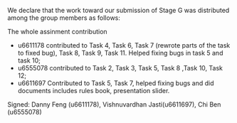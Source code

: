 We declare that the work toward our submission of Stage G was distributed among the group members as follows:

The whole assinment contribution
* u6611178 contributed to Task 4, Task 6, Task 7 (rewrote parts of the task to fixed bug), Task 8, Task 9, Task 11. Helped fixing bugs in task 5 and task 10;
* u6555078 contributed to Task 2, Task 3, Task 5, Task 8 ,Task 10, Task 12;
* u6611697 Contributed to Task 5, Task 7, helped fixing bugs and did documents includes rules book, presentation slider.

Signed: Danny Feng (u6611178), Vishnuvardhan Jasti(u6611697), Chi Ben (u6555078)